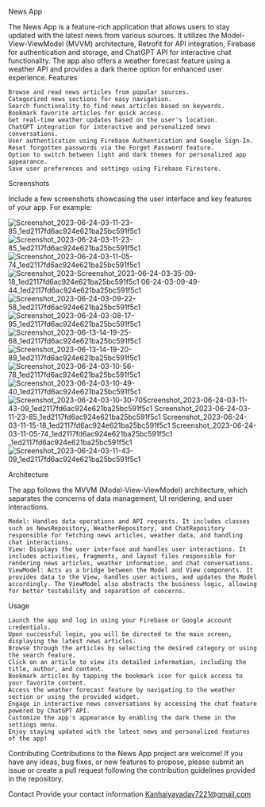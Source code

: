 News App

The News App is a feature-rich application that allows users to stay updated with the latest news from various sources. It utilizes the Model-View-ViewModel (MVVM) architecture, Retrofit for API integration, Firebase for authentication and storage, and ChatGPT API for interactive chat functionality. The app also offers a weather forecast feature using a weather API and provides a dark theme option for enhanced user experience.
Features

    Browse and read news articles from popular sources.
    Categorized news sections for easy navigation.
    Search functionality to find news articles based on keywords.
    Bookmark favorite articles for quick access.
    Get real-time weather updates based on the user's location.
    ChatGPT integration for interactive and personalized news conversations.
    User authentication using Firebase Authentication and Google Sign-In.
    Reset forgotten passwords via the Forget Password feature.
    Option to switch between light and dark themes for personalized app appearance.
    Save user preferences and settings using Firebase Firestore.

Screenshots

Include a few screenshots showcasing the user interface and key features of your app. For example:



![Screenshot_2023-06-24-03-11-23-85_1ed2117fd6ac924e621ba25bc591f5c1](https://github.com/jester-sys/DailyNews-App/assets/115554090/5d15e15f-1610-4494-9da1-4fc7ff4a6771)
![Screenshot_2023-06-24-03-11-23-85_1ed2117fd6ac924e621ba25bc591f5c1](https://github.com/jester-sys/DailyNews-App/assets/115554090/b69d1f14-fcfb-4bdb-a2d7-cb9859cb91d0)
![Screenshot_2023-06-24-03-11-05-74_1ed2117fd6ac924e621ba25bc591f5c1](https://github.com/jester-sys/DailyNews-App/assets/115554090/798e3624-6fea-4fe7-ab90-4a02b56163dc)
![Screenshot_2023-![Screenshot_2023-06-24-03-35-09-18_1ed2117fd6ac924e621ba25bc591f5c1](https://github.com/jester-sys/DailyNews-App/assets/115554090/b0c1f51c-7855-4a9d-a8b3-fa207a399bbf)
06-24-03-09-49-44_1ed2117fd6ac924e621ba25bc591f5c1](https://github.com/jester-sys/DailyNews-App/assets/115554090/bed52e1a-6e10-4b28-b670-67305e1ef57a)
![Screenshot_2023-06-24-03-09-22-58_1ed2117fd6ac924e621ba25bc591f5c1](https://github.com/jester-sys/DailyNews-App/assets/115554090/b8513b05-a468-4024-a80d-4761bfeb5c85)
![Screenshot_2023-06-24-03-08-17-95_1ed2117fd6ac924e621ba25bc591f5c1](https://github.com/jester-sys/DailyNews-App/assets/115554090/a9c5e43b-c621-46ee-9f3c-aad843f64474)
![Screenshot_2023-06-13-14-19-25-68_1ed2117fd6ac924e621ba25bc591f5c1](https://github.com/jester-sys/DailyNews-App/assets/115554090/be31762d-cb40-40f7-8214-9ec72e5da681)
![Screenshot_2023-06-13-14-19-20-89_1ed2117fd6ac924e621ba25bc591f5c1](https://github.com/jester-sys/DailyNews-App/assets/115554090/27d6c6a4-3ff3-4620-a604-90fb3d14513d)
![Screenshot_2023-06-24-03-10-56-78_1ed2117fd6ac924e621ba25bc591f5c1](https://github.com/jester-sys/DailyNews-App/assets/115554090/d327a672-8539-4f78-82a1-ef1a032248e4)
![Screenshot_2023-06-24-03-10-49-40_1ed2117fd6ac924e621ba25bc591f5c1](https://github.com/jester-sys/DailyNews-App/assets/115554090/bea27220-775f-4b96-af5d-a066ea0a51b6)
![Screenshot_2023-06-24-03-10-30-70![Screenshot_2023-06-24-03-11-43-09_1ed2117fd6ac924e621ba25bc591f5c1](https://github.com/jester-sys/DailyNews-App/assets/115554090/d80859e3-dced-4927-893c-98118651247a)
![Screenshot_2023-06-24-03-11-23-85_1ed2117fd6ac924e621ba25bc591f5c1](https://github.com/jester-sys/DailyNews-App/assets/115554090/75c4f100-3ca0-4ba1-b89b-b3baaac7cc86)
![Screenshot_2023-06-24-03-11-15-18_1ed2117fd6ac924e621ba25bc591f5c1](https://github.com/jester-sys/DailyNews-App/assets/115554090/ce7fa067-3ca3-4cbb-8a9e-7661701afb3c)
![Screenshot_2023-06-24-03-11-05-74_1ed2117fd6ac924e621ba25bc591f5c1](https://github.com/jester-sys/DailyNews-App/assets/115554090/d6052564-4a0c-40fc-b9b4-d41a8ea589e0)
_1ed2117fd6ac924e621ba25bc591f5c1](https://github.com/jester-sys/DailyNews-App/assets/115554090/9d7bed56-482c-4761-89de-7392986e090a)
![Screenshot_2023-06-24-03-11-43-09_1ed2117fd6ac924e621ba25bc591f5c1](https://github.com/jester-sys/DailyNews-App/assets/115554090/de2e86cd-af7f-42a9-9afa-dfd85316cd35)


Architecture

The app follows the MVVM (Model-View-ViewModel) architecture, which separates the concerns of data management, UI rendering, and user interactions.

    Model: Handles data operations and API requests. It includes classes such as NewsRepository, WeatherRepository, and ChatRepository responsible for fetching news articles, weather data, and handling chat interactions.
    View: Displays the user interface and handles user interactions. It includes activities, fragments, and layout files responsible for rendering news articles, weather information, and chat conversations.
    ViewModel: Acts as a bridge between the Model and View components. It provides data to the View, handles user actions, and updates the Model accordingly. The ViewModel also abstracts the business logic, allowing for better testability and separation of concerns.

Usage

    Launch the app and log in using your Firebase or Google account credentials.
    Upon successful login, you will be directed to the main screen, displaying the latest news articles.
    Browse through the articles by selecting the desired category or using the search feature.
    Click on an article to view its detailed information, including the title, author, and content.
    Bookmark articles by tapping the bookmark icon for quick access to your favorite content.
    Access the weather forecast feature by navigating to the weather section or using the provided widget.
    Engage in interactive news conversations by accessing the chat feature powered by ChatGPT API.
    Customize the app's appearance by enabling the dark theme in the settings menu.
    Enjoy staying updated with the latest news and personalized features of the app!

Contributing
Contributions to the News App project are welcome! If you have any ideas, bug fixes, or new features to propose, please submit an issue or create a pull request following the contribution guidelines provided in the repository.

Contact
Provide your contact information Kanhaiyayadav7221@gmail.com
